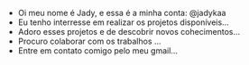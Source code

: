- Oi meu nome é Jady, e essa é a minha conta: @jadykaa
-  Eu tenho interresse em realizar os projetos disponíveis...
- Adoro esses projetos e de descobrir novos cohecimentos...
- Procuro colaborar com os trabalhos ...
- Entre em contato comigo pelo meu gmail...

<!---
jadykaa/jadykaa is a ✨ special ✨ repository because its `README.md` (this file) appears on your GitHub profile.
You can click the Preview link to take a look at your changes.
--->
